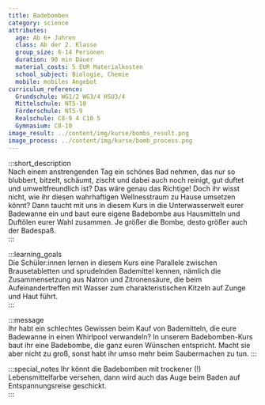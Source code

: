 ```yaml
---
title: Badebomben
category: science
attributes:
  age: Ab 6+ Jahren
  class: Ab der 2. Klasse
  group_size: 6-14 Personen
  duration: 90 min Dauer
  material_costs: 5 EUR Materialkosten
  school_subject: Biologie, Chemie
  mobile: mobiles Angebot
curriculum_reference:
  Grundschule: WG1/2 WG3/4 HSU3/4  
  Mittelschule: NT5-10
  Förderschule: NT5-9   
  Realschule: C8-9 4 C10 5
  Gymnasium: C8-10
image_result: ../content/img/kurse/bombs_result.png
image_process: ../content/img/kurse/bomb_process.png
---
```

:::short_description  
Nach einem anstrengenden Tag ein schönes Bad nehmen, das nur so blubbert, bitzelt, schäumt, zischt und dabei auch noch reinigt, gut duftet und umweltfreundlich ist? Das wäre genau das Richtige! Doch ihr wisst nicht, wie ihr diesen wahrhaftigen Wellnesstraum zu Hause umsetzen könnt? Dann taucht mit uns in diesem Kurs in die Unterwasserwelt eurer Badewanne ein und baut eure eigene Badebombe aus Hausmitteln und Duftölen eurer Wahl zusammen. Je größer die Bombe, desto größer auch der Badespaß.  
:::

:::learning_goals  
 Die Schüler:innen lernen in diesem Kurs eine Parallele zwischen Brausetabletten und sprudelnden Bademittel kennen, nämlich die Zusammensetzung aus Natron und Zitronensäure, die beim Aufeinandertreffen mit Wasser zum charakteristischen Kitzeln auf Zunge und Haut führt.          
:::

:::message  
Ihr habt ein schlechtes Gewissen beim Kauf von Bademitteln, die eure Badewanne in einen Whirlpool verwandeln? In unserem Badebomben-Kurs baut ihr eine Badebombe, die ganz euren Wünschen entspricht. Macht sie aber nicht zu groß, sonst habt ihr umso mehr beim Saubermachen zu tun.
:::  

:::special_notes
Ihr könnt die Badebomben mit trockener (!) Lebensmittelfarbe versehen, dann wird auch das Auge beim Baden auf Entspannungsreise geschickt.  
:::
